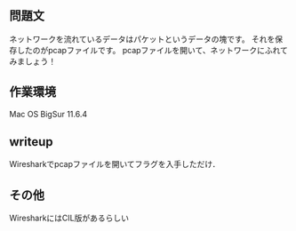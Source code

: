 ## 問題文
ネットワークを流れているデータはパケットというデータの塊です。
それを保存したのがpcapファイルです。
pcapファイルを開いて、ネットワークにふれてみましょう！

## 作業環境
Mac OS BigSur 11.6.4

## writeup
Wiresharkでpcapファイルを開いてフラグを入手しただけ．

## その他
WiresharkにはCIL版があるらしい